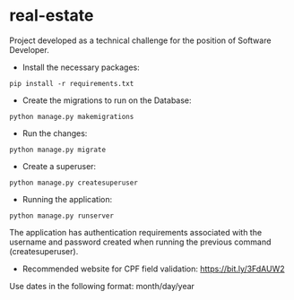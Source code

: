 # real-estate
Project developed as a technical challenge for the position of Software Developer.

- Install the necessary packages:

``` pip install -r requirements.txt ```

- Create the migrations to run on the Database:

``` python manage.py makemigrations ```

- Run the changes:

``` python manage.py migrate ```

- Create a superuser:

``` python manage.py createsuperuser ```

- Running the application:

``` python manage.py runserver ```

The application has authentication requirements associated with the username and password created when running the previous command (createsuperuser).

- Recommended website for CPF field validation: https://bit.ly/3FdAUW2

Use dates in the following format: month/day/year

